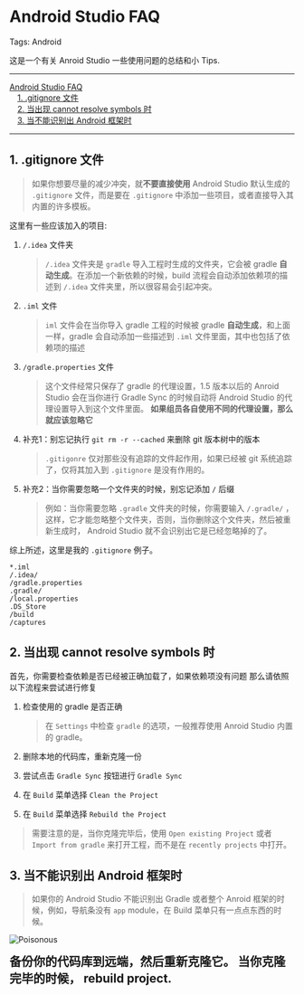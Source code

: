 # Android Studio FAQ

Tags: Android

这是一个有关 Anroid Studio 一些使用问题的总结和小 Tips.

---

<!-- MDTOC maxdepth:6 firsth1:1 numbering:0 flatten:0 bullets:0 updateOnSave:1 -->

[Android Studio FAQ](#android-studio-faq)  
&emsp;[1. .gitignore 文件](#1-gitignore-文件)  
&emsp;[2. 当出现 cannot resolve symbols 时](#2-当出现-cannot-resolve-symbols-时)  
&emsp;[3. 当不能识别出 Android 框架时](#3-当不能识别出-android-框架时)  

<!-- /MDTOC -->

---

## 1. .gitignore 文件

> 如果你想要尽量的减少冲突，就**不要直接使用** Android Studio 默认生成的 `.gitignore` 文件，而是要在 `.gitignore` 中添加一些项目，或者直接导入其内置的许多模板。

这里有一些应该加入的项目:

1. `/.idea` 文件夹

    > `/.idea` 文件夹是 `gradle` 导入工程时生成的文件夹，它会被 gradle **自动生成**。在添加一个新依赖的时候，build 流程会自动添加依赖项的描述到 `/.idea` 文件夹里，所以很容易会引起冲突。

2. `.iml` 文件

    > `iml` 文件会在当你导入 gradle 工程的时候被 gradle **自动生成**，和上面一样，gradle 会自动添加一些描述到 `.iml` 文件里面，其中也包括了依赖项的描述

3.  `/gradle.properties` 文件

    > 这个文件经常只保存了 gradle 的代理设置，1.5 版本以后的 Anroid Studio 会在当你进行 Gradle Sync 的时候自动将 Android Studio 的代理设置导入到这个文件里面。
    **如果组员各自使用不同的代理设置，那么就应该忽略它**

4. 补充1：别忘记执行 `git rm -r --cached` 来删除 git 版本树中的版本

    > `.gitigonre` 仅对那些没有追踪的文件起作用，如果已经被 git 系统追踪了，仅将其加入到 `.gitignore` 是没有作用的。

5. 补充2：当你需要忽略一个文件夹的时候，别忘记添加 `/` 后缀

    > 例如：当你需要忽略 `.gradle` 文件夹的时候，你需要输入 `/.gradle/` ，这样，它才能忽略整个文件夹，否则，当你删除这个文件夹，然后被重新生成时， Android Studio 就不会识别出它是已经忽略掉的了。

综上所述，这里是我的 `.gitignore` 例子。

```.gitignore
*.iml
/.idea/
/gradle.properties
.gradle/
/local.properties
.DS_Store
/build
/captures
```

## 2. 当出现 cannot resolve symbols 时

首先，你需要检查依赖是否已经被正确加载了，如果依赖项没有问题
那么请依照以下流程来尝试进行修复

1. 检查使用的 gradle 是否正确

    > 在 `Settings` 中检查 `gradle` 的选项，一般推荐使用 Anroid Studio 内置的 gradle。

2. 删除本地的代码库，重新克隆一份
3. 尝试点击 `Gradle Sync` 按钮进行 `Gradle Sync`
4. 在 `Build` 菜单选择 `Clean the Project`
5. 在 `Build` 菜单选择 `Rebuild the Project`

> 需要注意的是，当你克隆完毕后，使用 `Open existing Project` 或者 `Import from gradle` 来打开工程，而不是在 `recently projects` 中打开。


## 3. 当不能识别出 Android 框架时

> 如果你的 Android Studio 不能识别出 Gradle 或者整个 Anroid 框架的时候，例如，导航条没有 `app` module，在 Build 菜单只有一点点东西的时候。

![Poisonous](http://ww2.sinaimg.cn/large/8c1fca6bjw1eyyb1dvnnmj20zk0qotb3.jpg)

<span style="font-size:1.5em;font-weight:bold">
备份你的代码库到远端，然后重新克隆它。
当你克隆完毕的时候， rebuild project.
</span>
